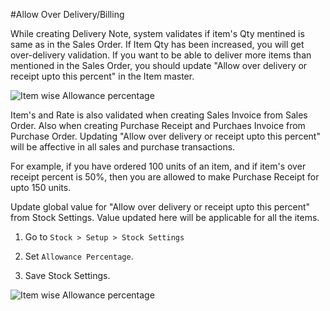 <!-- add-breadcrumbs -->
#Allow Over Delivery/Billing

While creating Delivery Note, system validates if item's Qty mentined is same as in the Sales Order. If Item Qty has been increased, you will get over-delivery validation. If you want to be able to deliver more items than mentioned in the Sales Order, you should update "Allow over delivery or receipt upto this percent" in the Item master.

<img alt="Item wise Allowance percentage" class="screenshot" src="/docs/assets/img/articles/allowance-percentage-1.png">

Item's and Rate is also validated when creating Sales Invoice from Sales Order. Also when creating Purchase Receipt and Purchaes Invoice from Purchase Order. Updating "Allow over delivery or receipt upto this percent" will be affective in all sales and purchase transactions.

For example, if you have ordered 100 units of an item, and if item's over receipt percent is 50%, then you are allowed to make Purchase Receipt for upto 150 units.

Update global value for "Allow over delivery or receipt upto this percent" from Stock Settings. Value updated here will be applicable for all the items.

1. Go to `Stock > Setup > Stock Settings`

2. Set `Allowance Percentage`.

3. Save Stock Settings.

<img alt="Item wise Allowance percentage" class="screenshot" src="/docs/assets/img/articles/allowance-percentage-2.png">


<!-- markdown -->
